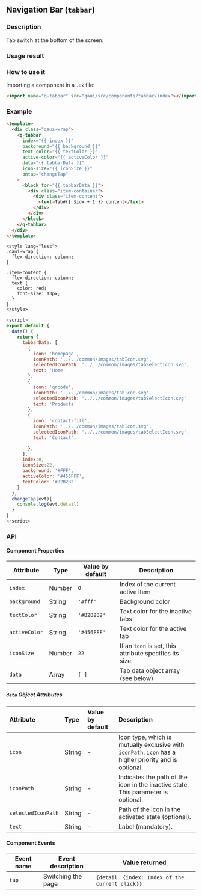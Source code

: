 ## Navigation Bar (`tabbar`)

### Description

Tab switch at the bottom of the screen.

### Usage result

<preview url="https://wonderful-harsh-alvarezsaurus.glitch.me/preview/pages/tabbar"/>

### How to use it

Importing a component in a `.ux` file:

```html
<import name="q-tabbar" src="qaui/src/components/tabbar/index"></import>
```

### Example

```html
<template>
  <div class="qaui-wrap">
    <q-tabbar
      index="{{ index }}"
      background="{{ background }}"
      text-color="{{ textColor }}"
      active-color="{{ activeColor }}"
      data="{{ tabbarData }}"
      icon-size="{{ iconSize }}"
      ontap="changeTap"
    >
      <block for="{{ tabbarData }}">
        <div class="item-container">
          <div class="item-content">
            <text>Tab#{{ $idx + 1 }} content</text>
          </div>
        </div>
      </block>
    </q-tabbar>
  </div>
</template>
```

```less
<style lang="less">
.qaui-wrap {
  flex-direction: column;
}

.item-content {
  flex-direction: column;
  text {
    color: red;
    font-size: 13px;
  }
}
</style>
```

```js
<script>
export default {
  data() {
    return {
      tabbarData: [
        {
          icon: 'homepage',
          iconPath: '../../common/images/tabIcon.svg',
          selectedIconPath: '../../common/images/tabSelectIcon.svg',
          text: 'Home'
        },
        {
          icon: 'qrcode',
          iconPath: '../../common/images/tabIcon.svg',
          selectedIconPath: '../../common/images/tabSelectIcon.svg',
          text: 'Products'
        },
        {
          icon: 'contact-fill',
          iconPath: '../../common/images/tabIcon.svg',
          selectedIconPath: '../../common/images/tabSelectIcon.svg',
          text: 'Contact',

        },
      ],
      index:0,
      iconSize:22,
      background: '#FFF',
      activeColor: '#456FFF',
      textColor: '#B2B2B2'
    }
  },
  changeTap(evt){
    console.log(evt.detail)
  }
}
</script>
```

### API

#### Component Properties

| Attribute     | Type   | Value by default | Description                                             |
| ------------- | ------ | ---------------- | ------------------------------------------------------- |
| `index`       | Number | `0`              | Index of the current active item                        |
| `background`  | String | `'#fff'`         | Background color                                        |
| `textColor`   | String | `'#B2B2B2'`      | Text color for the inactive tabs                        |
| `activeColor` | String | `'#456FFF'`      | Text color for the active tab                           |
| `iconSize`    | Number | `22`             | If an `icon` is set, this attribute specifies its size. |
| `data`        | Array  | `[ ]`            | Tab data object array (see below)                       |

##### `data` Object Attributes

| Attribute          | Type   | Value by default | Description                                                                                           |
| :----------------- | :----- | :--------------- | :---------------------------------------------------------------------------------------------------- |
| `icon`             | String | -                | Icon type, which is mutually exclusive with `iconPath`. `icon` has a higher priority and is optional. |
| `iconPath`         | String | -                | Indicates the path of the icon in the inactive state. This parameter is optional.                     |
| `selectedIconPath` | String | -                | Path of the icon in the activated state (optional).                                                   |
| `text`             | String | -                | Label (mandatory).                                                                                    |

#### Component Events

| Event name | Event description  | Value returned                                  |
| ---------- | ------------------ | ----------------------------------------------- |
| `tap`      | Switching the page | `{detail：{index: Index of the current click}}` |
